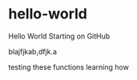 # hello-world
Hello World Starting on GitHub


blajfjkab,dfjk.a

testing these functions learning how
